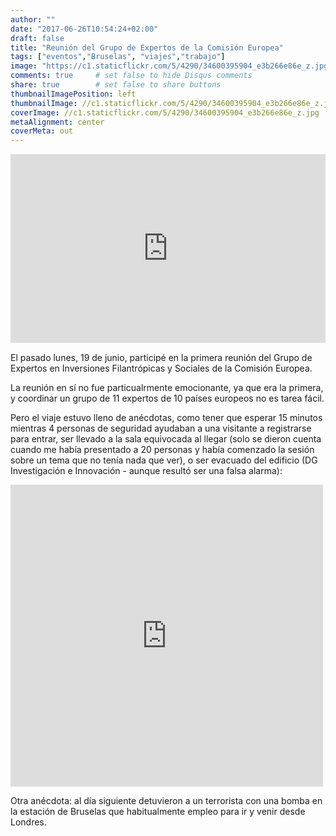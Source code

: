 ```yaml
---
author: ""
date: "2017-06-26T10:54:24+02:00"
draft: false
title: "Reunión del Grupo de Expertos de la Comisión Europea"
tags: ["eventos","Bruselas", "viajes","trabajo"]
image: "https://c1.staticflickr.com/5/4290/34600395904_e3b266e86e_z.jpg"
comments: true     # set false to hide Disqus comments
share: true        # set false to share buttons
thumbnailImagePosition: left
thumbnailImage: //c1.staticflickr.com/5/4290/34600395904_e3b266e86e_z.jpg
coverImage: //c1.staticflickr.com/5/4290/34600395904_e3b266e86e_z.jpg
metaAlignment: center
coverMeta: out
---
```


<div style="position: relative; padding-bottom: 60%; overflow: auto; -webkit-overflow-scrolling:touch;"><iframe style="position: absolute; top: 0; left: 0; width: 100%; height: 100%;" src="https://flickrembed.com/cms_embed.php?source=flickr&layout=responsive&input=www.flickr.com/photos/jcortell/albums/72157683380986830&sort=5&by=album&theme=default_notextpanel&scale=fill&limit=10&skin=default" scrolling="no" frameborder="0" allowFullScreen="true" webkitallowfullscreen="true" mozallowfullscreen="true"></iframe></div>

El pasado lunes, 19 de junio, participé en la primera reunión del Grupo de Expertos en Inversiones Filantrópicas y Sociales de la Comisión Europea.   
<!--more-->
La reunión en sí no fue particualrmente emocionante, ya que era la primera, y coordinar un grupo de 11 expertos de 10 países europeos no es tarea fácil. 

Pero el viaje estuvo lleno de anécdotas, como tener que esperar 15 minutos mientras 4 personas de seguridad ayudaban a una visitante a registrarse para entrar, ser llevado a la sala equivocada al llegar (solo se dieron cuenta cuando me había presentado a 20 personas y había comenzado la sesión sobre un tema que no tenía nada que ver), o ser evacuado del edificio (DG Investigación e Innovación - aunque resultó ser una falsa alarma):

<iframe src="https://www.facebook.com/plugins/post.php?href=https%3A%2F%2Fwww.facebook.com%2Fpermalink.php%3Fstory_fbid%3D10154724954745998%26id%3D694855997&width=500" width="500" height="483" style="border:none;overflow:hidden" scrolling="no" frameborder="0" allowTransparency="true"></iframe>

Otra anécdota: al día siguiente detuvieron a un terrorista con una bomba en la estación de Bruselas que habitualmente empleo para ir y venir desde Londres.